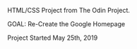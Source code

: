 HTML/CSS Project from The Odin Project.

GOAL: Re-Create the Google Homepage

Project Started May 25th, 2019

